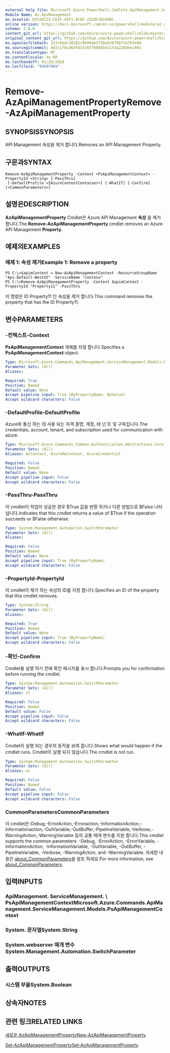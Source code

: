 ```yaml
---
external help file: Microsoft.Azure.PowerShell.Cmdlets.ApiManagement.ServiceManagement.dll-Help.xml
Module Name: Az.ApiManagement
ms.assetid: D3C60123-CE1F-45F1-8C8F-25CDC302490C
online version: https://docs.microsoft.com/en-us/powershell/module/az.apimanagement/remove-azapimanagementproperty
schema: 2.0.0
content_git_url: https://github.com/Azure/azure-powershell/blob/master/src/ApiManagement/ApiManagement/help/Remove-AzApiManagementProperty.md
original_content_git_url: https://github.com/Azure/azure-powershell/blob/master/src/ApiManagement/ApiManagement/help/Remove-AzApiManagementProperty.md
ms.openlocfilehash: 323cbbdc38281c9b90ab3728eb2879bf1b7bfe89
ms.sourcegitcommit: 4d2c178cd6df9151877b08d54c1f4a228dbec9d1
ms.translationtype: MT
ms.contentlocale: ko-KR
ms.lasthandoff: 01/29/2020
ms.locfileid: "93697969"
---
```

# <span data-ttu-id="add9e-101">Remove-AzApiManagementProperty</span><span class="sxs-lookup"><span data-stu-id="add9e-101">Remove-AzApiManagementProperty</span></span>

## <span data-ttu-id="add9e-102">SYNOPSIS</span><span class="sxs-lookup"><span data-stu-id="add9e-102">SYNOPSIS</span></span>
<span data-ttu-id="add9e-103">API Management 속성을 제거 합니다.</span><span class="sxs-lookup"><span data-stu-id="add9e-103">Removes an API Management Property.</span></span>

## <span data-ttu-id="add9e-104">구문과</span><span class="sxs-lookup"><span data-stu-id="add9e-104">SYNTAX</span></span>

```
Remove-AzApiManagementProperty -Context <PsApiManagementContext> -PropertyId <String> [-PassThru]
 [-DefaultProfile <IAzureContextContainer>] [-WhatIf] [-Confirm] [<CommonParameters>]
```

## <span data-ttu-id="add9e-105">설명은</span><span class="sxs-lookup"><span data-stu-id="add9e-105">DESCRIPTION</span></span>
<span data-ttu-id="add9e-106">**AzApiManagementProperty** Cmdlet은 Azure API Management **속성** 을 제거 합니다.</span><span class="sxs-lookup"><span data-stu-id="add9e-106">The **Remove-AzApiManagementProperty** cmdlet removes an Azure API Management **Property**.</span></span>

## <span data-ttu-id="add9e-107">예제의</span><span class="sxs-lookup"><span data-stu-id="add9e-107">EXAMPLES</span></span>

### <span data-ttu-id="add9e-108">예제 1: 속성 제거</span><span class="sxs-lookup"><span data-stu-id="add9e-108">Example 1: Remove a property</span></span>
```
PS C:\>$apimContext = New-AzApiManagementContext -ResourceGroupName "Api-Default-WestUS" -ServiceName "contoso"
PS C:\>Remove-AzApiManagementProperty -Context $apimContext -PropertyId "Property11" -PassThru
```

<span data-ttu-id="add9e-109">이 명령은 ID Property11 인 속성을 제거 합니다.</span><span class="sxs-lookup"><span data-stu-id="add9e-109">This command removes the property that has the ID Property11.</span></span>

## <span data-ttu-id="add9e-110">변수</span><span class="sxs-lookup"><span data-stu-id="add9e-110">PARAMETERS</span></span>

### <span data-ttu-id="add9e-111">-컨텍스트</span><span class="sxs-lookup"><span data-stu-id="add9e-111">-Context</span></span>
<span data-ttu-id="add9e-112">**PsApiManagementContext** 개체를 지정 합니다.</span><span class="sxs-lookup"><span data-stu-id="add9e-112">Specifies a **PsApiManagementContext** object.</span></span>

```yaml
Type: Microsoft.Azure.Commands.ApiManagement.ServiceManagement.Models.PsApiManagementContext
Parameter Sets: (All)
Aliases:

Required: True
Position: Named
Default value: None
Accept pipeline input: True (ByPropertyName, ByValue)
Accept wildcard characters: False
```

### <span data-ttu-id="add9e-113">-DefaultProfile</span><span class="sxs-lookup"><span data-stu-id="add9e-113">-DefaultProfile</span></span>
<span data-ttu-id="add9e-114">Azure와 통신 하는 데 사용 되는 자격 증명, 계정, 테 넌 트 및 구독입니다.</span><span class="sxs-lookup"><span data-stu-id="add9e-114">The credentials, account, tenant, and subscription used for communication with azure.</span></span>

```yaml
Type: Microsoft.Azure.Commands.Common.Authentication.Abstractions.Core.IAzureContextContainer
Parameter Sets: (All)
Aliases: AzContext, AzureRmContext, AzureCredential

Required: False
Position: Named
Default value: None
Accept pipeline input: False
Accept wildcard characters: False
```

### <span data-ttu-id="add9e-115">-PassThru</span><span class="sxs-lookup"><span data-stu-id="add9e-115">-PassThru</span></span>
<span data-ttu-id="add9e-116">이 cmdlet이 작업이 성공한 경우 $True 값을 반환 하거나 다른 방법으로 $False 나타냅니다.</span><span class="sxs-lookup"><span data-stu-id="add9e-116">Indicates that this cmdlet returns a value of $True if the operation succeeds or $False otherwise.</span></span>

```yaml
Type: System.Management.Automation.SwitchParameter
Parameter Sets: (All)
Aliases:

Required: False
Position: Named
Default value: None
Accept pipeline input: True (ByPropertyName)
Accept wildcard characters: False
```

### <span data-ttu-id="add9e-117">-PropertyId</span><span class="sxs-lookup"><span data-stu-id="add9e-117">-PropertyId</span></span>
<span data-ttu-id="add9e-118">이 cmdlet이 제거 하는 속성의 ID를 지정 합니다.</span><span class="sxs-lookup"><span data-stu-id="add9e-118">Specifies an ID of the property that this cmdlet removes.</span></span>

```yaml
Type: System.String
Parameter Sets: (All)
Aliases:

Required: True
Position: Named
Default value: None
Accept pipeline input: True (ByPropertyName)
Accept wildcard characters: False
```

### <span data-ttu-id="add9e-119">-확인</span><span class="sxs-lookup"><span data-stu-id="add9e-119">-Confirm</span></span>
<span data-ttu-id="add9e-120">Cmdlet을 실행 하기 전에 확인 메시지를 표시 합니다.</span><span class="sxs-lookup"><span data-stu-id="add9e-120">Prompts you for confirmation before running the cmdlet.</span></span>

```yaml
Type: System.Management.Automation.SwitchParameter
Parameter Sets: (All)
Aliases: cf

Required: False
Position: Named
Default value: False
Accept pipeline input: False
Accept wildcard characters: False
```

### <span data-ttu-id="add9e-121">-WhatIf</span><span class="sxs-lookup"><span data-stu-id="add9e-121">-WhatIf</span></span>
<span data-ttu-id="add9e-122">Cmdlet이 실행 되는 경우의 동작을 보여 줍니다.</span><span class="sxs-lookup"><span data-stu-id="add9e-122">Shows what would happen if the cmdlet runs.</span></span>
<span data-ttu-id="add9e-123">Cmdlet이 실행 되지 않습니다.</span><span class="sxs-lookup"><span data-stu-id="add9e-123">The cmdlet is not run.</span></span>

```yaml
Type: System.Management.Automation.SwitchParameter
Parameter Sets: (All)
Aliases: wi

Required: False
Position: Named
Default value: False
Accept pipeline input: False
Accept wildcard characters: False
```

### <span data-ttu-id="add9e-124">CommonParameters</span><span class="sxs-lookup"><span data-stu-id="add9e-124">CommonParameters</span></span>
<span data-ttu-id="add9e-125">이 cmdlet은-Debug,-ErrorAction,-Erroraction,-InformationAction,-Informationaction,-OutVariable,-OutBuffer,-PipelineVariable,-Verbose,-WarningAction,-WarningVariable 등의 공통 매개 변수를 지원 합니다.</span><span class="sxs-lookup"><span data-stu-id="add9e-125">This cmdlet supports the common parameters: -Debug, -ErrorAction, -ErrorVariable, -InformationAction, -InformationVariable, -OutVariable, -OutBuffer, -PipelineVariable, -Verbose, -WarningAction, and -WarningVariable.</span></span> <span data-ttu-id="add9e-126">자세한 내용은 [about_CommonParameters](https://go.microsoft.com/fwlink/?LinkID=113216)을 참조 하세요.</span><span class="sxs-lookup"><span data-stu-id="add9e-126">For more information, see [about_CommonParameters](https://go.microsoft.com/fwlink/?LinkID=113216).</span></span>

## <span data-ttu-id="add9e-127">입력</span><span class="sxs-lookup"><span data-stu-id="add9e-127">INPUTS</span></span>

### <span data-ttu-id="add9e-128">ApiManagement. ServiceManagement. \ PsApiManagementContext</span><span class="sxs-lookup"><span data-stu-id="add9e-128">Microsoft.Azure.Commands.ApiManagement.ServiceManagement.Models.PsApiManagementContext</span></span>

### <span data-ttu-id="add9e-129">System. 문자열</span><span class="sxs-lookup"><span data-stu-id="add9e-129">System.String</span></span>

### <span data-ttu-id="add9e-130">System.webserver 매개 변수</span><span class="sxs-lookup"><span data-stu-id="add9e-130">System.Management.Automation.SwitchParameter</span></span>

## <span data-ttu-id="add9e-131">출력</span><span class="sxs-lookup"><span data-stu-id="add9e-131">OUTPUTS</span></span>

### <span data-ttu-id="add9e-132">시스템 부울</span><span class="sxs-lookup"><span data-stu-id="add9e-132">System.Boolean</span></span>

## <span data-ttu-id="add9e-133">상속자</span><span class="sxs-lookup"><span data-stu-id="add9e-133">NOTES</span></span>

## <span data-ttu-id="add9e-134">관련 링크</span><span class="sxs-lookup"><span data-stu-id="add9e-134">RELATED LINKS</span></span>

[<span data-ttu-id="add9e-135">새로운 AzApiManagementProperty</span><span class="sxs-lookup"><span data-stu-id="add9e-135">New-AzApiManagementProperty</span></span>](./New-AzApiManagementProperty.md)

[<span data-ttu-id="add9e-136">Set-AzApiManagementProperty</span><span class="sxs-lookup"><span data-stu-id="add9e-136">Set-AzApiManagementProperty</span></span>](./Set-AzApiManagementProperty.md)


